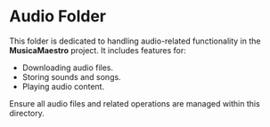 # Audio Folder

This folder is dedicated to handling audio-related functionality in the **MusicaMaestro** project. It includes features for:

- Downloading audio files.
- Storing sounds and songs.
- Playing audio content.

Ensure all audio files and related operations are managed within this directory.